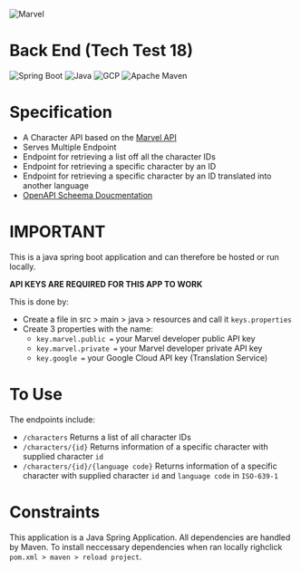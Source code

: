 ![Marvel](https://cdn.iconscout.com/icon/free/png-256/marvel-282124.png) 
# Back End (Tech Test 18)
![Spring Boot](https://img.shields.io/badge/Spring_Boot-F2F4F9?style=for-the-badge&logo=spring-boot)
![Java](https://img.shields.io/badge/Java-ED8B00?style=for-the-badge&logo=java&logoColor=white)
![GCP](https://img.shields.io/badge/Google_Cloud-4285F4?style=for-the-badge&logo=google-cloud&logoColor=white)
![Apache Maven](https://img.shields.io/badge/Apache%20Maven-C71A36?style=for-the-badge&logo=Apache%20Maven&logoColor=white)


Specification
=============

* A Character API based on the [Marvel API](http://developer.marvel.com/)
* Serves Multiple Endpoint
* Endpoint for retrieving a list off all the character IDs
* Endpoint for retrieving a specific character by an ID
* Endpoint for retrieving a specific character by an ID translated into another language
* [OpenAPI Scheema Doucmentation](./OpenAPI/MarvelAPI.yaml)


IMPORTANT
=========

This is a java spring boot application and can therefore be hosted or run locally. 

**API KEYS ARE REQUIRED FOR THIS APP TO WORK**

This is done by:
* Create a file in src > main > java > resources and call it `keys.properties`
* Create 3 properties with the name:
  * `key.marvel.public =` your Marvel developer public API key
  * `key.marvel.private =` your Marvel developer private API key
  * `key.google =` your Google Cloud API key (Translation Service)

To Use
======

The endpoints include:

* `/characters` Returns a list of all character IDs
* `/characters/{id}` Returns information of a specific character with supplied character `id`
* `/characters/{id}/{language code}` Returns information of a specific character with supplied character `id` and `language code` in `ISO-639-1`

Constraints
===========

This application is a Java Spring Application. All dependencies are handled by Maven. To install neccessary dependencies when ran locally righclick `pom.xml > maven > reload project`.


